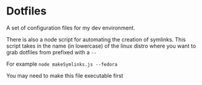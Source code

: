 # Dotfiles

A set of configuration files for my dev environment.

There is also a node script for automating the creation of symlinks.
This script takes in the name (in lowercase) of the linux distro where you want to grab dotfiles from prefixed with a `--`

For example `node makeSymlinks.js --fedora`

You may need to make this file executable first
